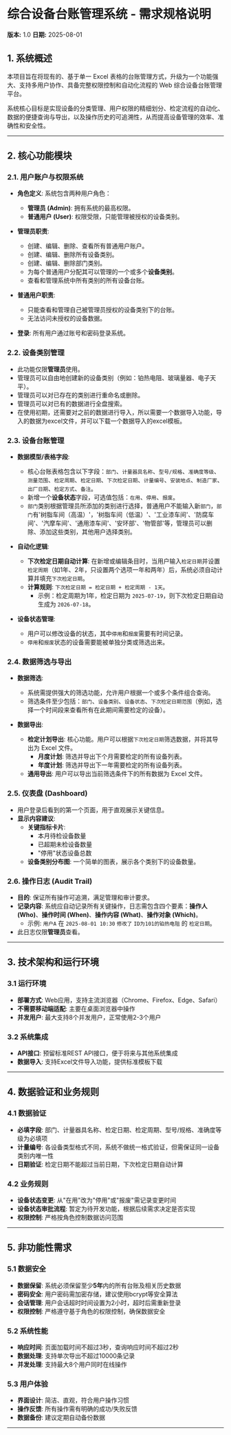 # 综合设备台账管理系统 - 需求规格说明

**版本:** 1.0
**日期:** 2025-08-01

## 1. 系统概述

本项目旨在将现有的、基于单一 Excel 表格的台账管理方式，升级为一个功能强大、支持多用户协作、具备完整权限控制和自动化流程的 Web 综合设备台账管理平台。

系统核心目标是实现设备的分类管理、用户权限的精细划分、检定流程的自动化、数据的便捷查询与导出，以及操作历史的可追溯性，从而提高设备管理的效率、准确性和安全性。

---

## 2. 核心功能模块

### 2.1. 用户账户与权限系统

- **角色定义**: 系统包含两种用户角色：
    - **管理员 (Admin)**: 拥有系统的最高权限。
    - **普通用户 (User)**: 权限受限，只能管理被授权的设备类别。

- **管理员职责**:
    - 创建、编辑、删除、查看所有普通用户账户。
    - 创建、编辑、删除所有设备类别。
    - 创建、编辑、删除部门类别。
    - 为每个普通用户分配其可以管理的一个或多个**设备类别**。
    - 查看和管理系统中所有类别的所有设备台账。

- **普通用户职责**:
    - 只能查看和管理自己被管理员授权的设备类别下的台账。
    - 无法访问未授权的设备数据。

- **登录**: 所有用户通过账号和密码登录系统。

### 2.2. 设备类别管理

- 此功能仅限**管理员**使用。
- 管理员可以自由地创建新的设备类别（例如：铂热电阻、玻璃量器、电子天平）。
- 管理员可以对已存在的类别进行重命名或删除。
- 管理员可以对已有的数据进行全盘搜索。
- 在使用初期，还需要对之前的数据进行导入，所以需要一个数据导入功能，导入的数据为excel文件，并可以下载一个数据导入的excel模板。

### 2.3. 设备台账管理

- **数据模型/表格字段**:
    - 核心台账表格包含以下字段：`部门`、`计量器具名称`、`型号/规格`、`准确度等级`、`测量范围`、`检定周期`、`检定日期`、`下次检定日期`、`计量编号`、`安装地点`、`制造厂家`、`出厂日期`、`检定方式`、`备注`。
    - 新增一个**设备状态**字段，可选值包括：`在用`、`停用`、`报废`。
    - `部门`类别根据管理员所添加的类别进行选择，普通用户不能输入新`部门`，`部门`有'树脂车间（高温）'，'树脂车间（低温）'、'工业漆车间'、'防腐车间'、'汽摩车间'、'通用漆车间'、'安环部'、'物管部'等，管理员可以删除、添加这些类别，其他用户选择类别。

- **自动化逻辑**:
    - **下次检定日期自动计算**: 在新增或编辑条目时，当用户输入`检定日期`并设置`检定周期`（如1年、2年，只设置两个选项一年和两年）后，系统必须自动计算并填充`下次检定日期`。
    - **计算规则**: `下次检定日期 = 检定日期 + 检定周期 - 1天`。
        - 示例：检定周期为1年，检定日期为 `2025-07-19`，则下次检定日期自动生成为 `2026-07-18`。

- **设备状态管理**:
    - 用户可以修改设备的状态，其中`停用`和`报废`需要有时间记录。
    - `停用`和`报废`状态的设备需要能被单独分类或筛选出来。

### 2.4. 数据筛选与导出

- **数据筛选**:
    - 系统需提供强大的筛选功能，允许用户根据一个或多个条件组合查询。
    - 筛选条件至少包括：`部门`、`设备类别`、`设备状态`、`下次检定日期范围`（例如，选择一个时间段来查看所有在此期间需要检定的设备）。

- **数据导出**:
    - **检定计划导出**: 核心功能。用户可以根据`下次检定日期`筛选数据，并将其导出为 Excel 文件。
        - **月度计划**: 筛选并导出下个月需要检定的所有设备列表。
        - **年度计划**: 筛选并导出下一年需要检定的所有设备列表。
    - **通用导出**: 用户可以导出当前筛选条件下的所有数据为 Excel 文件。

### 2.5. 仪表盘 (Dashboard)

- 用户登录后看到的第一个页面，用于直观展示关键信息。
- **显示内容建议**:
    - **关键指标卡片**:
        - 本月待检设备数量
        - 已超期未检设备数量
        - "停用"状态设备总数
    - **设备类别分布图**: 一个简单的图表，展示各个类别下的设备数量。

### 2.6. 操作日志 (Audit Trail)

- **目的**: 保证所有操作可追溯，满足管理和审计要求。
- **记录内容**: 系统应自动记录所有关键操作，日志需包含四个要素：**操作人 (Who)**、**操作时间 (When)**、**操作内容 (What)**、**操作对象 (Which)**。
    - 示例: `用户A` 在 `2025-08-01 10:30` `修改了` `ID为101的铂热电阻` 的 `检定日期`。
- 此日志仅限**管理员**查看。

---

## 3. 技术架构和运行环境

### 3.1 运行环境
- **部署方式**: Web应用，支持主流浏览器（Chrome、Firefox、Edge、Safari）
- **不需要移动端适配**: 主要在桌面浏览器中操作
- **并发用户**: 最大支持8个并发用户，正常使用2-3个用户

### 3.2 系统集成
- **API接口**: 预留标准REST API接口，便于将来与其他系统集成
- **数据导入**: 支持Excel文件导入功能，提供标准模板下载

---

## 4. 数据验证和业务规则

### 4.1 数据验证
- **必填字段**: 部门、计量器具名称、检定日期、检定周期、型号/规格、准确度等级为必填项
- **计量编号**: 各设备类型格式不同，系统不做统一格式验证，但需保证同一设备类别内唯一性
- **日期验证**: 检定日期不能超过当前日期，下次检定日期自动计算

### 4.2 业务规则
- **设备状态变更**: 从"在用"改为"停用"或"报废"需记录变更时间
- **设备状态审批流程**: 暂定为待开发功能，根据后续需求决定是否实现
- **权限控制**: 严格按角色控制数据访问范围

---

## 5. 非功能性需求

### 5.1 数据安全
- **数据保留**: 系统必须保留至少**5年**内的所有台账及相关历史数据
- **密码安全**: 用户密码需加密存储，建议使用bcrypt等安全算法
- **会话管理**: 用户会话超时时间设置为2小时，超时后需重新登录
- **权限控制**: 严格遵守基于角色的权限控制，确保数据安全

### 5.2 系统性能
- **响应时间**: 页面加载时间不超过3秒，查询响应时间不超过2秒
- **数据处理**: 支持单次导出不超过10000条记录
- **并发处理**: 支持最大8个用户同时在线操作

### 5.3 用户体验
- **界面设计**: 简洁、直观，符合用户操作习惯
- **操作反馈**: 所有操作需有明确的成功/失败反馈
- **数据备份**: 建议定期自动备份数据

---
